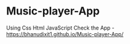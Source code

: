 # Music-player-App
Using Css Html JavaScript
Check the App - https://bhanudixit1.github.io/Music-player-App/
